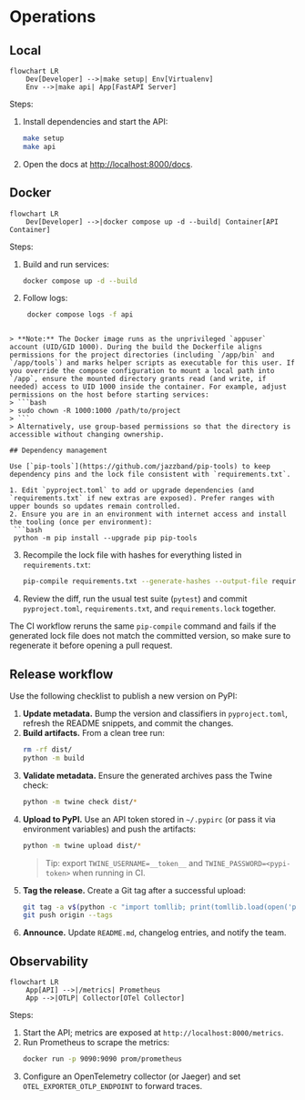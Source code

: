 # Operations

## Local
```mermaid
flowchart LR
    Dev[Developer] -->|make setup| Env[Virtualenv]
    Env -->|make api| App[FastAPI Server]
```
Steps:
1. Install dependencies and start the API:
   ```bash
   make setup
   make api
   ```
2. Open the docs at [http://localhost:8000/docs](http://localhost:8000/docs).

## Docker
```mermaid
flowchart LR
    Dev[Developer] -->|docker compose up -d --build| Container[API Container]
```
Steps:
1. Build and run services:
   ```bash
   docker compose up -d --build
   ```
2. Follow logs:
   ```bash
    docker compose logs -f api
  ```

> **Note:** The Docker image runs as the unprivileged `appuser` account (UID/GID 1000). During the build the Dockerfile aligns permissions for the project directories (including `/app/bin` and `/app/tools`) and marks helper scripts as executable for this user. If you override the compose configuration to mount a local path into `/app`, ensure the mounted directory grants read (and write, if needed) access to UID 1000 inside the container. For example, adjust permissions on the host before starting services:
> ```bash
> sudo chown -R 1000:1000 /path/to/project
> ```
> Alternatively, use group-based permissions so that the directory is accessible without changing ownership.

## Dependency management

Use [`pip-tools`](https://github.com/jazzband/pip-tools) to keep dependency pins and the lock file consistent with `requirements.txt`.

1. Edit `pyproject.toml` to add or upgrade dependencies (and `requirements.txt` if new extras are exposed). Prefer ranges with upper bounds so updates remain controlled.
2. Ensure you are in an environment with internet access and install the tooling (once per environment):
   ```bash
   python -m pip install --upgrade pip pip-tools
   ```
3. Recompile the lock file with hashes for everything listed in `requirements.txt`:
   ```bash
   pip-compile requirements.txt --generate-hashes --output-file requirements.lock
   ```
4. Review the diff, run the usual test suite (`pytest`) and commit `pyproject.toml`, `requirements.txt`, and `requirements.lock` together.

The CI workflow reruns the same `pip-compile` command and fails if the generated lock file does not match the committed version, so make sure to regenerate it before opening a pull request.

## Release workflow

Use the following checklist to publish a new version on PyPI:

1. **Update metadata.** Bump the version and classifiers in `pyproject.toml`, refresh the README snippets, and commit the changes.
2. **Build artifacts.** From a clean tree run:
   ```bash
   rm -rf dist/
   python -m build
   ```
3. **Validate metadata.** Ensure the generated archives pass the Twine check:
   ```bash
   python -m twine check dist/*
   ```
4. **Upload to PyPI.** Use an API token stored in `~/.pypirc` (or pass it via environment variables) and push the artifacts:
   ```bash
   python -m twine upload dist/*
   ```
   > Tip: export `TWINE_USERNAME=__token__` and `TWINE_PASSWORD=<pypi-token>` when running in CI.
5. **Tag the release.** Create a Git tag after a successful upload:
   ```bash
   git tag -a v$(python -c "import tomllib; print(tomllib.load(open('pyproject.toml','rb'))['project']['version'])") -m "Release"
   git push origin --tags
   ```
6. **Announce.** Update `README.md`, changelog entries, and notify the team.

## Observability
```mermaid
flowchart LR
    App[API] -->|/metrics| Prometheus
    App -->|OTLP| Collector[OTel Collector]
```
Steps:
1. Start the API; metrics are exposed at `http://localhost:8000/metrics`.
2. Run Prometheus to scrape the metrics:
   ```bash
   docker run -p 9090:9090 prom/prometheus
   ```
3. Configure an OpenTelemetry collector (or Jaeger) and set `OTEL_EXPORTER_OTLP_ENDPOINT` to forward traces.
